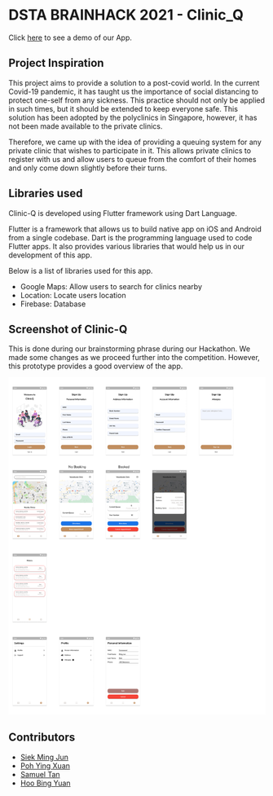 # DSTA BRAINHACK 2021 - Clinic_Q

Click [here](https://www.youtube.com/watch?v=TKXiXZyXiDk) to see a demo of our App. 

## Project Inspiration
This project aims to provide a solution to a post-covid world. In the current Covid-19 
pandemic, it has taught us the importance of social distancing to protect one-self from 
any sickness. This practice should not only be applied in such times, but it should be
extended to keep everyone safe. This solution has been adopted by the polyclinics in Singapore,
however, it has not been made available to the private clinics.

Therefore, we came up with the idea of providing a queuing system for any private clinic
that wishes to participate in it. This allows private clinics to register with us and allow
users to queue from the comfort of their homes and only come down slightly before their turns. 

## Libraries used
Clinic-Q is developed using Flutter framework using Dart Language.

Flutter is a framework that allows us to build native app on iOS and Android from a single codebase. Dart is the programming language used to code Flutter apps. It also provides various libraries that would help us in our development of this app.

Below is a list of libraries used for this app.
- Google Maps: Allow users to search for clinics nearby
- Location: Locate users location
- Firebase: Database

## Screenshot of Clinic-Q

This is done during our brainstorming phrase during our Hackathon. We made some changes as we proceed
further into the competition. However, this prototype provides a good overview of the app. 

![Prototype](./assets/readme/prototyping.jpg)

## Contributors
- [Siek Ming Jun](https://github.com/mingjunsiek)
- [Poh Ying Xuan](https://github.com/seanpohyx)
- [Samuel Tan](https://github.com/yong-an)
- [Hoo Bing Yuan](https://github.com/biscuithoo)
